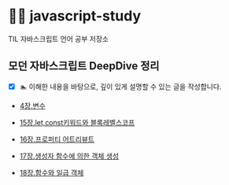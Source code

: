 # 👩‍🏫 javascript-study

TIL 자바스크립트 언어 공부 저장소

## 모던 자바스크립트 DeepDive 정리

- [x] 🏊 이해한 내용을 바탕으로, 깊이 있게 설명할 수 있는 글을 작성합니다.

- [4장.변수](https://github.com/nincoding/javascript-study/tree/main/chapter4.%EB%B3%80%EC%88%98)

- [15장.let,const키워드와 블록레벨스코프](https://github.com/nincoding/javascript-study/tree/main/chapter15.let%2Cconst%ED%82%A4%EC%9B%8C%EB%93%9C%EC%99%80%20%EB%B8%94%EB%9E%99%EB%A0%88%EB%B2%A8%EC%8A%A4%EC%BD%94%ED%94%84)

- [16장.프로퍼티 어트리뷰트](https://github.com/nincoding/javascript-study/tree/main/chapter16.%ED%94%84%EB%A1%9C%ED%8D%BC%ED%8B%B0%20%EC%96%B4%ED%8A%B8%EB%A6%AC%EB%B7%B0%ED%8A%B8)

- [17장.생성자 함수에 의한 객체 생성](https://github.com/nincoding/javascript-study/tree/main/chapter17.%EC%83%9D%EC%84%B1%EC%9E%90%ED%95%A8%EC%88%98%EC%97%90%20%EC%9D%98%ED%95%9C%20%EA%B0%9D%EC%B2%B4%EC%83%9D%EC%84%B1)

- [18장.함수와 일급 객체](https://github.com/nincoding/javascript-study/tree/main/chapter18.%ED%95%A8%EC%88%98%EC%99%80%20%EC%9D%BC%EA%B8%89%EA%B0%9D%EC%B2%B4)
